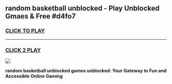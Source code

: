 
## random basketball unblocked - Play Unblocked Gmaes & Free #d4fo7
<h3>
<a href="https://news.freeplayer.one?title=random_basketball_unblocked&ref=03M">CLICK TO PLAY</a></h3>
<hr>

<h3>
<a href="https://news.freeplayer.one?title=random_basketball_unblocked&ref=03M">CLICK 2 PLAY</a>
  
</h3>

<a href="https://news.freeplayer.one?title=random_basketball_unblocked&ref=03M"><img src="https://clearcache.store/games.png"></a>


**random basketball unblocked games unblocked: Your Gateway to Fun and Accessible Online Gaming**
